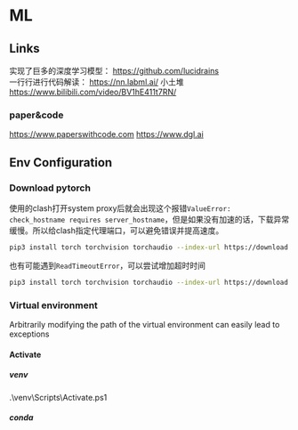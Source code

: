 # ML


## Links
实现了巨多的深度学习模型：
https://github.com/lucidrains  
一行行进行代码解读：
https://nn.labml.ai/
小土堆
https://www.bilibili.com/video/BV1hE411t7RN/

### paper&code
https://www.paperswithcode.com
https://www.dgl.ai

## Env Configuration
### Download pytorch
使用的clash打开system proxy后就会出现这个报错`ValueError: check_hostname requires server_hostname`，但是如果没有加速的话，下载异常缓慢。所以给clash指定代理端口，可以避免错误并提高速度。
``` bash
pip3 install torch torchvision torchaudio --index-url https://download.pytorch.org/whl/cu121 --proxy http://127.0.0.1:7890
```
也有可能遇到`ReadTimeoutError`，可以尝试增加超时时间
```bash
pip3 install torch torchvision torchaudio --index-url https://download.pytorch.org/whl/cu121 --proxy http://127.0.0.1:7890 --timeout 1000
```

### Virtual environment
Arbitrarily modifying the path of the virtual environment can easily lead to exceptions

#### Activate
##### venv
.\venv\Scripts\Activate.ps1

##### conda
